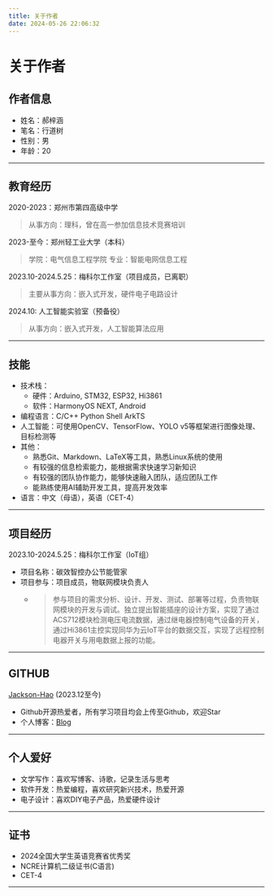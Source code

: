 ```yaml
---
title: 关于作者
date: 2024-05-26 22:06:32
---
```


# 关于作者
## 作者信息
- 姓名：郝梓涵
- 笔名：行道树
- 性别：男
- 年龄：20

---
## 教育经历
2020-2023：郑州市第四高级中学
> 从事方向：理科，曾在高一参加信息技术竞赛培训

2023-至今：郑州轻工业大学（本科）
> 学院：电气信息工程学院
> 专业：智能电网信息工程

2023.10-2024.5.25：梅科尔工作室（项目成员，已离职）
> 主要从事方向：嵌入式开发，硬件电子电路设计

2024.10: 人工智能实验室（预备役）
> 从事方向：嵌入式开发，人工智能算法应用

---
## 技能
- 技术栈：
  - 硬件：Arduino, STM32, ESP32, Hi3861
  - 软件：HarmonyOS NEXT, Android
- 编程语言：C/C++ Python Shell ArkTS
- 人工智能：可使用OpenCV、TensorFlow、YOLO v5等框架进行图像处理、目标检测等
- 其他：
  - 熟悉Git、Markdown、LaTeX等工具，熟悉Linux系统的使用
  - 有较强的信息检索能力，能根据需求快速学习新知识
  - 有较强的团队协作能力，能够快速融入团队，适应团队工作
  - 能熟练使用AI辅助开发工具，提高开发效率
- 语言：中文（母语），英语（CET-4）
---
## 项目经历
2023.10-2024.5.25：梅科尔工作室（IoT组）
- 项目名称：碳效智控办公节能管家
- 项目参与：项目成员，物联网模块负责人
  - > 参与项目的需求分析、设计、开发、测试、部署等过程，负责物联网模块的开发与调试。独立提出智能插座的设计方案，实现了通过ACS712模块检测电压电流数据，通过继电器控制电气设备的开关，通过Hi3861主控实现同华为云IoT平台的数据交互，实现了远程控制电器开关与用电数据上报的功能。

---
## GITHUB
[Jackson-Hao](https://github.com/Jackson-Hao) (2023.12至今)
  - Github开源热爱者，所有学习项目均会上传至Github，欢迎Star
  - 个人博客：[Blog](https://jackson-hao.github.io/)
  
---

## 个人爱好
- 文学写作：喜欢写博客、诗歌，记录生活与思考
- 软件开发：热爱编程，喜欢研究新兴技术，热爱开源
- 电子设计：喜欢DIY电子产品，热爱硬件设计
---

## 证书
- 2024全国大学生英语竞赛省优秀奖
- NCRE计算机二级证书(C语言)
- CET-4
---